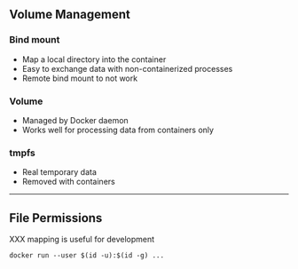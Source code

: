 ## Volume Management

### Bind mount

- Map a local directory into the container
- Easy to exchange data with non-containerized processes
- Remote bind mount to not work

### Volume

- Managed by Docker daemon
- Works well for processing data from containers only

### tmpfs

- Real temporary data
- Removed with containers

---

## File Permissions

XXX mapping is useful for development

```
docker run --user $(id -u):$(id -g) ...
```